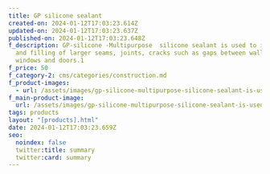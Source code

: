 ```yaml
---
title: GP silicone sealant
created-on: 2024-01-12T17:03:23.614Z
updated-on: 2024-01-12T17:03:23.637Z
published-on: 2024-01-12T17:03:23.648Z
f_description: GP-silicone -Multipurpose  silicone sealant is used to insulating
  and filling of larger seams, joints, cracks such as gaps between walls,
  windows and doors.1
f_price: 50
f_category-2: cms/categories/construction.md
f_product-images:
  - url: /assets/images/gp-silicone-multipurpose-silicone-sealant-is-used-to-insulating-and-filling-of-larger-seams-joints-cracks-such-as-gaps-between-walls-windows-and-doors.1.jpg
f_main-product-image:
  url: /assets/images/gp-silicone-multipurpose-silicone-sealant-is-used-to-insulating-and-filling-of-larger-seams-joints-cracks-such-as-gaps-between-walls-windows-and-doors.1.jpg
tags: products
layout: "[products].html"
date: 2024-01-12T17:03:23.659Z
seo:
  noindex: false
  twitter:title: summary
  twitter:card: summary
---
```

